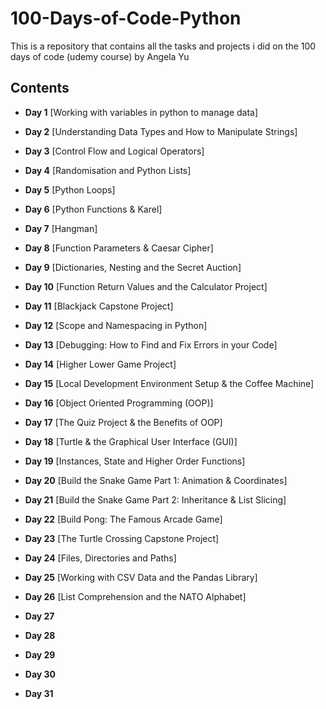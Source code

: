 # 100-Days-of-Code-Python


This is a repository that contains all the tasks and projects i did on the 100 days of code (udemy course) by Angela Yu


## Contents

* **Day 1** [Working with variables in python to manage data]

* **Day 2** [Understanding Data Types and How to Manipulate Strings]

* **Day 3** [Control Flow and Logical Operators]

* **Day 4** [Randomisation and Python Lists]

* **Day 5** [Python Loops]

* **Day 6** [Python Functions & Karel]

* **Day 7** [Hangman]

* **Day 8** [Function Parameters & Caesar Cipher]

* **Day 9** [Dictionaries, Nesting and the Secret Auction]

* **Day 10** [Function Return Values and the Calculator Project]

* **Day 11** [Blackjack Capstone Project]

* **Day 12** [Scope and Namespacing in Python]

* **Day 13** [Debugging: How to Find and Fix Errors in your Code]

* **Day 14** [Higher Lower Game Project]

* **Day 15** [Local Development Environment Setup & the Coffee Machine]

* **Day 16** [Object Oriented Programming (OOP)]

* **Day 17** [The Quiz Project & the Benefits of OOP]

* **Day 18** [Turtle & the Graphical User Interface (GUI)]

* **Day 19** [Instances, State and Higher Order Functions]

* **Day 20** [Build the Snake Game Part 1: Animation & Coordinates]

* **Day 21** [Build the Snake Game Part 2: Inheritance & List Slicing]

* **Day 22** [Build Pong: The Famous Arcade Game]

* **Day 23** [The Turtle Crossing Capstone Project]

* **Day 24** [Files, Directories and Paths]

* **Day 25** [Working with CSV Data and the Pandas Library]

* **Day 26** [List Comprehension and the NATO Alphabet]

* **Day 27** 

* **Day 28**

* **Day 29**

* **Day 30**

* **Day 31**





